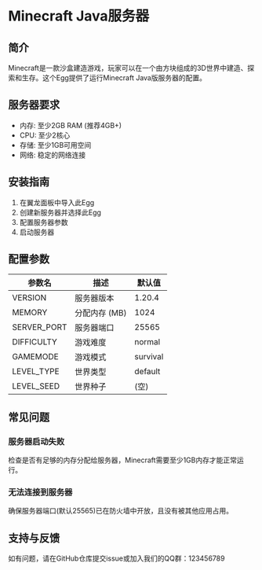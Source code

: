
# Minecraft Java服务器

## 简介

Minecraft是一款沙盒建造游戏，玩家可以在一个由方块组成的3D世界中建造、探索和生存。这个Egg提供了运行Minecraft Java版服务器的配置。

## 服务器要求

- 内存: 至少2GB RAM (推荐4GB+)
- CPU: 至少2核心
- 存储: 至少1GB可用空间
- 网络: 稳定的网络连接

## 安装指南

1. 在翼龙面板中导入此Egg
2. 创建新服务器并选择此Egg
3. 配置服务器参数
4. 启动服务器

## 配置参数

| 参数名 | 描述 | 默认值 |
|-------|------|-------|
| VERSION | 服务器版本 | 1.20.4 |
| MEMORY | 分配内存 (MB) | 1024 |
| SERVER_PORT | 服务器端口 | 25565 |
| DIFFICULTY | 游戏难度 | normal |
| GAMEMODE | 游戏模式 | survival |
| LEVEL_TYPE | 世界类型 | default |
| LEVEL_SEED | 世界种子 | (空) |

## 常见问题

### 服务器启动失败

检查是否有足够的内存分配给服务器，Minecraft需要至少1GB内存才能正常运行。

### 无法连接到服务器

确保服务器端口(默认25565)已在防火墙中开放，且没有被其他应用占用。

## 支持与反馈

如有问题，请在GitHub仓库提交issue或加入我们的QQ群：123456789 